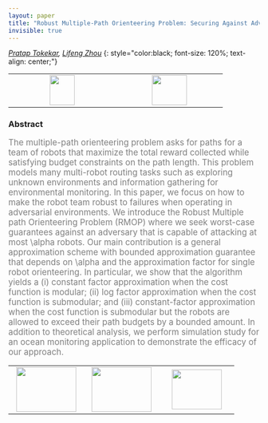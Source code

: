 ```yaml
---
layout: paper
title: "Robust Multiple-Path Orienteering Problem: Securing Against Adversarial Attacks"
invisible: true
---
```

*[Pratap Tokekar](http://tokekar.com/), [Lifeng Zhou](https://lfzhou917.github.io/)*
{: style="color:black; font-size: 120%; text-align: center;"}

<table width="20%"> <tr>
<td style="width: 20%; text-align: center;"><a href="http://www.roboticsproceedings.org/rss16/p095.pdf"><img src="{{ site.baseurl }}/images/paper_link.png"
width = "50"  height = "60"/> </a> </td>

<td style="width: 20%; text-align: center;"><a href="nan"><img src="{{ site.baseurl }}/images/pheedloop_link.png"
width = "70"  height = "60"/> </a> </td>

</tr></table>

### Abstract
<html><p style="color:gray; font-size: 120%; text-align: justified;">
The multiple-path orienteering problem asks for
paths for a team of robots that maximize the total reward
collected while satisfying budget constraints on the path length.
This problem models many multi-robot routing tasks such as
exploring unknown environments and information gathering for
environmental monitoring. In this paper, we focus on how to
make the robot team robust to failures when operating in
adversarial environments. We introduce the Robust Multiple path
Orienteering Problem (RMOP) where we seek worst-case
guarantees against an adversary that is capable of attacking at
most \alpha robots. Our main contribution is a general approximation
scheme with bounded approximation guarantee that depends on
\alpha and the approximation factor for single robot orienteering.
In particular, we show that the algorithm yields a (i) constant factor
approximation when the cost function is modular; (ii)
log factor approximation when the cost function is submodular;
and (iii) constant-factor approximation when the cost function
is submodular but the robots are allowed to exceed their path
budgets by a bounded amount. In addition to theoretical analysis,
we perform simulation study for an ocean monitoring application
to demonstrate the efficacy of our approach.
</p></html>

<table width="100%"><tr><td style="width: 30%; text-align: center;"><a href="{{ site.baseurl }}/program/papers/94"> <img src="{{ site.baseurl }}/images/previous_icon.png" width = "120"  height = "90"/> </a> </td>

<td style="width: 30%; text-align: center;"><a href="{{ site.baseurl }}/program/papers"> <img src="{{ site.baseurl }}/images/overview_icon.png" width = "120"  height = "90"/> </a> </td> 

<td style="width: 30%; text-align: center;"><a href="{{ site.baseurl }}/program/papers/96"> <img src="{{ site.baseurl }}/images/next_icon.png" width = "100"  height = "80"/> </a> </td> 

</tr></table>

